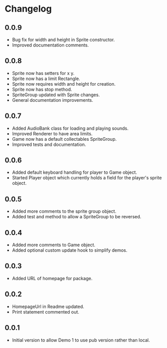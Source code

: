 # Changelog

## 0.0.9
- Bug fix for width and height in Sprite constructor.
- Improved documentation comments.

## 0.0.8
- Sprite now has setters for x y.
- Sprite now has a limit Rectangle.
- Sprite now requires width and height for creation.
- Sprite now has stop method.
- SpriteGroup updated with Sprite changes.
- General documentation improvements.

## 0.0.7
- Added AudioBank class for loading and playing sounds.
- Improved Renderer to have area limits.
- Game now has a default collectables SpriteGroup.
- Improved tests and documentation.

## 0.0.6

- Added default keyboard handling for player to Game object.
- Started Player object which currently holds a field for the player's sprite object.

## 0.0.5

- Added more comments to the sprite group object.
- Added test and method to allow a SpriteGroup to be reversed.

## 0.0.4

- Added more comments to Game object.
- Added optional custom update hook to simplify demos.

## 0.0.3

- Added URL of homepage for package.

## 0.0.2

- HomepageUrl in Readme updated.
- Print statement commented out.

## 0.0.1

- Initial version to allow Demo 1 to use pub version rather than local.
